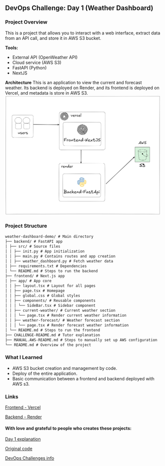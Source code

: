 ## DevOps Challenge: Day 1 (Weather Dashboard)

### Project Overview
This is a project that allows you to interact with a web interface, extract data from an API call, and store it in AWS S3 bucket.

**Tools:**
- External API (OpenWeather API)
- Cloud service (AWS S3)
- FastAPI (Python)
- NextJS

**Architecture**
This is an application to view the current and forecast weather. Its backend is deployed on Render, and its frontend is deployed on Vercel, and metadata is store in AWS S3.
![architecture.png](/imagenes/architecture.png)

### Project Structure
```
weather-dashboard-demo/ # Main directory
├── backend/ # FastAPI app
│ ├── src/ # Source files
│ │ ├── init.py # App initialization
│ │ ├── main.py # Contains routes and app creation
│ │ ├── weather_dashboard.py # Fetch weather data
│ ├── requirements.txt # Dependencies
│ └── README.md # Steps to run the backend 
├── frontend/ # Next.js app
│ ├── app/ # App core
│ │ ├── layout.tsx # Layout for all pages
│ │ ├── page.tsx # Homepage
│ │ ├── global.css # Global styles
│ │ ├── components/ # Reusable components
│ │ │ └── SideBar.tsx # Sidebar component
│ │ ├── current-weather/ # Current weather section
│ │ │ └── page.tsx # Render current weather information
│ │ ├── weather-forecast/ # Weather forecast section
│ │ │ └── page.tsx # Render forecast weather information
│ └── README.md # Steps to run the frontend
├── CHALLENGE-README.md # Tutor explanation
├── MANUAL.AWS-README.md # Steps to manually set up AWS configuration
└── README.md # Overview of the project
```


### What I Learned

- AWS S3 bucket creation and management by code.
- Deploy of the entire application.
- Basic communication between a frontend and backend deployed with AWS s3.

### Links
[Frontend - Vercel](https://weather-dashboard-demo-phi.vercel.app/ "Frontend - Vercel")

[Backend - Render](https://weather-dashboard-demo.onrender.com "Backend - Render")


#### With love and grateful to people who creates these projects:
[Day 1 explanation](https://www.youtube.com/watch?v=A95XBJFOqjw "Day 1")

[Original code](https://github.com/ShaeInTheCloud/30days-weather-dashboard/tree/main "original code")

[DevOps Challenges info](https://www.linkedin.com/posts/deshae-lyda_30-day-devops-challenge-day-1-devopsallstarschallenge-activity-7282060035038359552-yUpd?utm_source=share&utm_medium=member_desktop "DevOps Challenges info")


